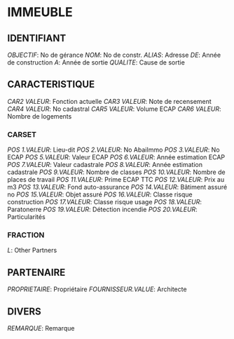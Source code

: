 # IMMEUBLE

## IDENTIFIANT

*OBJECTIF*: No de gérance
*NOM*: No de constr. 
*ALIAS*: Adresse
*DE*: Année de construction
*A*: Année de sortie
*QUALITE*: Cause de sortie



 
## CARACTERISTIQUE

*CAR2 VALEUR*: Fonction actuelle
*CAR3 VALEUR*: Note de recensement
*CAR4 VALEUR*: No cadastral
*CAR5 VALEUR*: Volume ECAP
*CAR6 VALEUR*: Nombre de logements

### CARSET

*POS 1.VALEUR*: Lieu-dit
*POS 2.VALEUR*: No AbaiImmo
*POS 3.VALEUR*: No ECAP
*POS 5.VALEUR*: Valeur ECAP
*POS 6.VALEUR*: Année estimation ECAP
*POS 7.VALEUR*: Valeur cadastrale
*POS 8.VALEUR*: Année estimation cadastrale
*POS 9.VALEUR*: Nombre de classes
*POS 10.VALEUR*: Nombre de places de travail
*POS 11.VALEUR*: Prime ECAP TTC
*POS 12.VALEUR*: Prix au m3
*POS 13.VALEUR*: Fond auto-assurance
*POS 14.VALEUR*: Bâtiment assuré no
*POS 15.VALEUR*: Objet assuré
*POS 16.VALEUR*: Classe risque construction
*POS 17.VALEUR*: Classe risque usage
*POS 18.VALEUR*: Paratonerre
*POS 19.VALEUR*: Détection incendie
*POS 20.VALEUR*: Particularités


### FRACTION

*L*: Other Partners

## PARTENAIRE

*PROPRIETAIRE*: Propriétaire
*FOURNISSEUR.VALUE*: Architecte

## DIVERS

*REMARQUE*: Remarque
